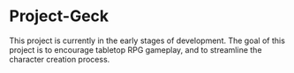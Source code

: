 # Project-Geck

This project is currently in the early stages of development. The goal of this project is to encourage tabletop RPG gameplay, and to streamline the character creation process.

